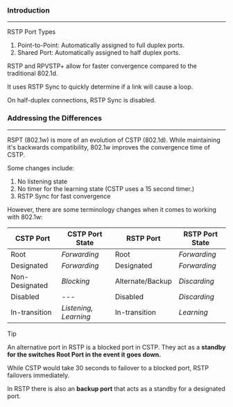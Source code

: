 ### Introduction
---
RSTP Port Types
1. Point-to-Point: Automatically assigned to full duplex ports.
2. Shared Port: Automatically assigned to half duplex ports.


RSTP and RPVSTP+ allow for faster convergence compared to the traditional 802.1d. 

It uses RSTP Sync to quickly determine if a link will cause a loop. 

On half-duplex connections, RSTP Sync is disabled. 

### Addressing the Differences 
---
RSPT (802.1w) is more of an evolution of CSTP (802.1d). While maintaining it's backwards compatibility, 802.1w improves the convergence time of CSTP. 

Some changes include:
1. No listening state
2. No timer for the learning state (CSTP uses a 15 second timer.)
3. RSTP Sync for fast convergence

However, there are some terminology changes when it comes to working with 802.1w:

| **CSTP Port**  | **CSTP Port State**   | **RSTP Port**    | **RSTP Port State** |
| -------------- | --------------------- | ---------------- | ------------------- |
| Root           | *Forwarding*          | Root             | *Forwarding*        |
| Designated     | *Forwarding*          | Designated       | *Forwarding*        |
| Non-Designated | *Blocking*            | Alternate/Backup | *Discarding*        |
| Disabled       | *---*                 | Disabled         | *Discarding*        |
| In-transition  | *Listening, Learning* | In-transition    | *Learning*          |

>[!tip]
>An alternative port in RSTP is a blocked port in CSTP. They act as a **standby for the switches Root Port in the event it goes down.** 
>
>While CSTP would take 30 seconds to failover to a blocked port, RSTP failovers immediately.

In RSTP there is also an **backup port** that acts as a standby for a designated port.